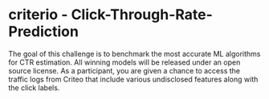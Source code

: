 # criterio - Click-Through-Rate-Prediction
The goal of this challenge is to benchmark the most accurate ML algorithms for CTR estimation. All winning models will be released under an open source license. As a participant, you are given a chance to access the traffic logs from Criteo that include various undisclosed features along with the click labels. 
